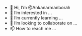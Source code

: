 - 👋 Hi, I’m @Ankanarmanborah
- 👀 I’m interested in ...
- 🌱 I’m currently learning ...
- 💞️ I’m looking to collaborate on ...
- 📫 How to reach me ...

<!---
Ankanarmanborah/Ankanarmanborah is a ✨ special ✨ repository because its `README.md` (this file) appears on your GitHub profile.
You can click the Preview link to take a look at your changes.
--->
